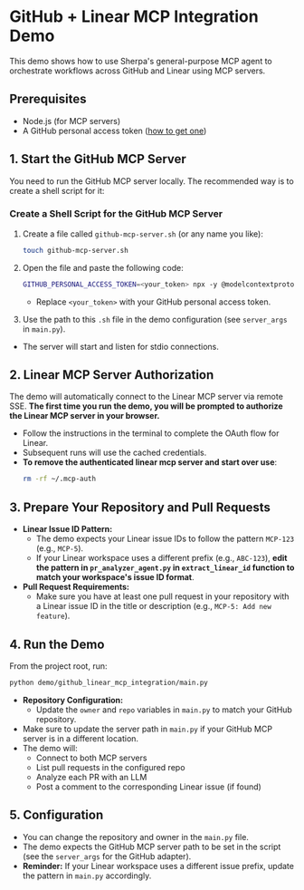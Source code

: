 # GitHub + Linear MCP Integration Demo

This demo shows how to use Sherpa's general-purpose MCP agent to orchestrate workflows across GitHub and Linear using MCP servers.

## Prerequisites
- Node.js (for MCP servers)
- A GitHub personal access token ([how to get one](https://docs.github.com/en/authentication/keeping-your-account-and-data-secure/managing-your-personal-access-tokens#creating-a-personal-access-token-classic))

## 1. Start the GitHub MCP Server

You need to run the GitHub MCP server locally. The recommended way is to create a shell script for it:

### Create a Shell Script for the GitHub MCP Server

1. Create a file called `github-mcp-server.sh` (or any name you like):

    ```sh
    touch github-mcp-server.sh
    ```

2. Open the file and paste the following code:

    ```sh
    GITHUB_PERSONAL_ACCESS_TOKEN=<your_token> npx -y @modelcontextprotocol/server-github
    ```

    - Replace `<your_token>` with your GitHub personal access token.

3. Use the path to this `.sh` file in the demo configuration (see `server_args` in `main.py`).

- The server will start and listen for stdio connections.

## 2. Linear MCP Server Authorization

The demo will automatically connect to the Linear MCP server via remote SSE. **The first time you run the demo, you will be prompted to authorize the Linear MCP server in your browser.**

- Follow the instructions in the terminal to complete the OAuth flow for Linear.
- Subsequent runs will use the cached credentials.
- **To remove the authenticated linear mcp server and start over use**:
   ```bash
   rm -rf ~/.mcp-auth
   ```

## 3. Prepare Your Repository and Pull Requests

- **Linear Issue ID Pattern:**
  - The demo expects your Linear issue IDs to follow the pattern `MCP-123` (e.g., `MCP-5`).
  - If your Linear workspace uses a different prefix (e.g., `ABC-123`), **edit the pattern in `pr_analyzer_agent.py` in `extract_linear_id` function to match your workspace's issue ID format**.
- **Pull Request Requirements:**
  - Make sure you have at least one pull request in your repository with a Linear issue ID in the title or description (e.g., `MCP-5: Add new feature`).

## 4. Run the Demo

From the project root, run:

```sh
python demo/github_linear_mcp_integration/main.py
```

- **Repository Configuration:**
  - Update the `owner` and `repo` variables in `main.py` to match your GitHub repository.
- Make sure to update the server path in `main.py` if your GitHub MCP server is in a different location.
- The demo will:
  - Connect to both MCP servers
  - List pull requests in the configured repo
  - Analyze each PR with an LLM
  - Post a comment to the corresponding Linear issue (if found)

## 5. Configuration

- You can change the repository and owner in the `main.py` file.
- The demo expects the GitHub MCP server path to be set in the script (see the `server_args` for the GitHub adapter).
- **Reminder:** If your Linear workspace uses a different issue prefix, update the pattern in `main.py` accordingly.